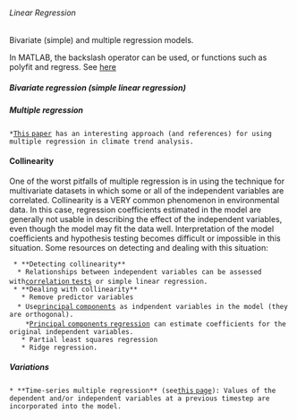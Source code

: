 ###### Linear Regression

Bivariate (simple) and multiple regression models.

In MATLAB, the backslash operator can be used, or functions such as
polyfit and regress. See
[here](http://chemwiki.ucdavis.edu/VV:_Mathematical_Concepts/Linear_Regression_in_Matlab)

##### Bivariate regression (simple linear regression)

##### Multiple regression

` * `[`This`
`paper`](http://journals.ametsoc.org/doi/abs/10.1175/2009JCLI2951.1)` has an interesting approach (and references) for using multiple regression in climate trend analysis.`

#### Collinearity

One of the worst pitfalls of multiple regression is in using the
technique for multivariate datasets in which some or all of the
independent variables are correlated. Collinearity is a VERY common
phenomenon in environmental data. In this case, regression coefficients
estimated in the model are generally not usable in describing the effect
of the independent variables, even though the model may fit the data
well. Interpretation of the model coefficients and hypothesis testing
becomes difficult or impossible in this situation. Some resources on
detecting and dealing with this situation:

` * **Detecting collinearity**`\
`   * Relationships between independent variables can be assessed with `[`correlation`
`tests`](correlation)` or simple linear regression.`\
` * **Dealing with collinearity**`\
`   * Remove predictor variables`\
`   * Use `[`principal`
`components`](pca)` as indpendent variables in the model (they are orthogonal).`\
`     * `[`Principal` `components`
`regression`](math:pcr)` can estimate coefficients for the original independent variables.`\
`   * Partial least squares regression`\
`   * Ridge regression.`

##### Variations

` * **Time-series multiple regression** (see `[`this`
`page`](timeseries)`): Values of the dependent and/or independent variables at a previous timestep are incorporated into the model.`
